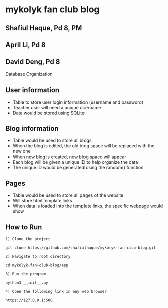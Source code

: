 # mykolyk fan club blog
## Shafiul Haque, Pd 8, PM

## April Li, Pd 8

## David Deng, Pd 8

Database Organization


## User information 
- Table to store user login information (username and password) 
- Teacher user will need a unique username
- Data would be stored using SQLite


## Blog information 
- Table would be used to store all blogs
- When the blog is edited, the old blog space will be replaced with the new one
- When new blog is created, new blog space will appear 
- Each blog will be given a unique ID to help organize the data
- The unique ID would be generated using the random() function


## Pages
- Table would be used to store all pages of the website 
- Will store html template links 
- When data is loaded into the template links, the specific webpage would show



## How to Run

`1) Clone the project `
```
git clone https://github.com/shafiulhaque/mykolyk-fan-club-blog.git
```

`2) Navigate to root directory`

``` 
cd mykolyk-fan-club-blog/app
```

`3) Run the program`

``` 
python3 __init__.py
```

`4) Open the following link in any web browser`
```
https://127.0.0.1:500
```
 

